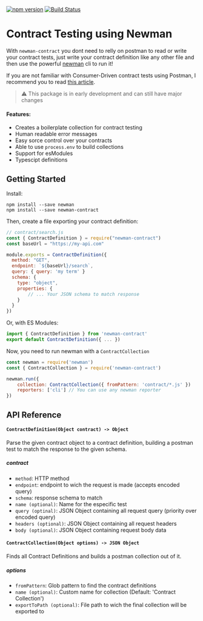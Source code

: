 [![npm version](https://badge.fury.io/js/newman-contract.svg)](https://www.npmjs.com/package/newman-contract) [![Build Status](https://travis-ci.org/AndreiRupertti/newman-contract.svg?branch=master)](https://travis-ci.org/AndreiRupertti/newman-contract)

# Contract Testing using Newman

With `newman-contract` you dont need to relly on postman to read or write your contract tests, just write your contract definition like any other file and then use the powerful [newman](https://www.npmjs.com/package/newman) cli to run it!

If you are not familiar with Consumer-Driven contract tests using Postman, I recommend you to read [this article](https://medium.com/better-practices/consumer-driven-contract-testing-using-postman-f3580dba5370).

> :warning: This package is in early development and can still have major changes

#### Features:

- Creates a boilerplate collection for contract testing
- Human readable error messages
- Easy sorce control over your contracts
- Able to use `process.env` to build collections
- Support for esModules
- Typescipt definitions

## Getting Started

Install:

```
npm install --save newman
npm install --save newman-contract
```

Then, create a file exporting your contract definition:

```js
// contract/search.js
const { ContractDefinition } = require("newman-contract")
const baseUrl = "https://my-api.com"

module.exports = ContractDefinition({
  method: "GET",
  endpoint: `${baseUrl}/search`,
  query: { query: 'my term' }
  schema: {
    type: "object",
    properties: {
        // ... Your JSON schema to match response
    }
  }
})
```

Or, with ES Modules:

```js
import { ContractDefinition } from 'newman-contract'
export default ContractDefinition({ ... })
```

Now, you need to run newman with a `ContractCollection`

```js
const newman = require('newman')
const { ContractCollection } = require('newman-contract')

newman.run({
    collection: ContractCollection({ fromPattern: 'contract/*.js' })
    reporters: ['cli'] // You can use any newman reporter
})
```

## API Reference

#### `ContractDefinition(Object contract) -> Object`

Parse the given contract object to a contract definition, building a postman test to match the response to the given schema.

##### contract
- `method`: HTTP method
- `endpoint`: endpoint to wich the request is made (accepts encoded query)
- `schema`: response schema to match
- `name (optional)`: Name for the especific test
- `query (optinal)`: JSON Object containing all request query (priority over encoded query)
- `headers (optional)`: JSON Object containing all request headers
- `body (optional)`: JSON Object containing request body data


#### `ContractCollection(Object options) -> JSON Object`

Finds all Contract Definitions and builds a postman collection out of it.

##### options
- `fromPattern`: Glob pattern to find the contract definitions
- `name (optional)`: Custom name for collection (Default: 'Contract Collection')
- `exportToPath (optional)`: File path to wich the final collection will be exported to
